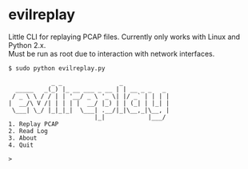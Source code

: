 # evilreplay

Little CLI for replaying PCAP files. Currently only works with Linux and Python 2.x.  
Must be run as root due to interaction with network interfaces.

```
$ sudo python evilreplay.py

            _ _                _
  _____   _(_) |_ __ ___ _ __ | | __ _ _   _
 / _ \ \ / / | | '__/ _ \ '_ \| |/ _` | | | |
|  __/\ V /| | | | |  __/ |_) | | (_| | |_| |
 \___| \_/ |_|_|_|  \___| .__/|_|\__,_|\__, |
                        |_|            |___/
1. Replay PCAP
2. Read Log
3. About
4. Quit

>
```
